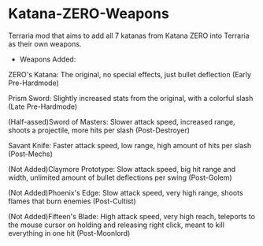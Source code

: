 # Katana-ZERO-Weapons
Terraria mod that aims to add all 7 katanas from Katana ZERO into Terraria as their own weapons.

- Weapons Added:

ZERO's Katana: The original, no special effects, just bullet deflection 
(Early Pre-Hardmode)

Prism Sword: Slightly increased stats from the original, with a colorful slash 
(Late Pre-Hardmode)

(Half-assed)Sword of Masters: Slower attack speed, increased range, shoots a projectile, more hits per slash (Post-Destroyer)

Savant Knife: Faster attack speed, low range, high amount of hits per slash (Post-Mechs)

(Not Added)Claymore Prototype: Slow attack speed, big hit range and width, unlimited amount of bullet deflections per swing (Post-Golem)

(Not Added)Phoenix's Edge: Slow attack speed, very high range, shoots flames that burn enemies (Post-Cultist)

(Not Added)Fifteen's Blade: High attack speed, very high reach, teleports to the mouse cursor on holding and releasing right click, meant to kill everything in one hit (Post-Moonlord)
